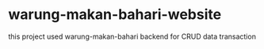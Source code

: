# warung-makan-bahari-website
this project used warung-makan-bahari backend for CRUD data transaction
